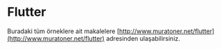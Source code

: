 # Flutter

Buradaki tüm örneklere ait makalelere [http://www.muratoner.net/flutter](http://www.muratoner.net/flutter) adresinden ulaşabilirsiniz.
